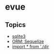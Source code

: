 # evue

## Topics

- [sqlite3](sqlite.md)
- [ORM: Sequelize](sequelize.md)
- [import * from './dir](imports.md)
